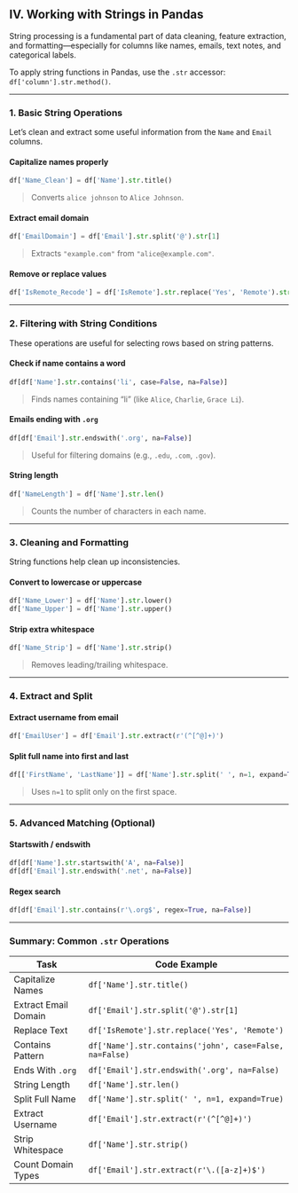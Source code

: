 ## **IV. Working with Strings in Pandas**


String processing is a fundamental part of data cleaning, feature extraction, and formatting—especially for columns like names, emails, text notes, and categorical labels.

To apply string functions in Pandas, use the `.str` accessor: `df['column'].str.method()`.

---

###  **1. Basic String Operations**

Let’s clean and extract some useful information from the `Name` and `Email` columns.

#### **Capitalize names properly**

```python
df['Name_Clean'] = df['Name'].str.title()
```

> Converts `alice johnson` to `Alice Johnson`.

#### **Extract email domain**

```python
df['EmailDomain'] = df['Email'].str.split('@').str[1]
```

> Extracts `"example.com"` from `"alice@example.com"`.

#### **Remove or replace values**

```python
df['IsRemote_Recode'] = df['IsRemote'].str.replace('Yes', 'Remote').str.replace('No', 'Onsite')
```

---

### **2. Filtering with String Conditions**

These operations are useful for selecting rows based on string patterns.

#### **Check if name contains a word**

```python
df[df['Name'].str.contains('li', case=False, na=False)]
```

> Finds names containing “li” (like `Alice`, `Charlie`, `Grace Li`).

#### **Emails ending with `.org`**

```python
df[df['Email'].str.endswith('.org', na=False)]
```

> Useful for filtering domains (e.g., `.edu`, `.com`, `.gov`).

#### **String length**

```python
df['NameLength'] = df['Name'].str.len()
```

> Counts the number of characters in each name.

---

###  **3. Cleaning and Formatting**

String functions help clean up inconsistencies.

####  **Convert to lowercase or uppercase**

```python
df['Name_Lower'] = df['Name'].str.lower()
df['Name_Upper'] = df['Name'].str.upper()
```

#### **Strip extra whitespace**

```python
df['Name_Strip'] = df['Name'].str.strip()
```

> Removes leading/trailing whitespace.

---

### **4. Extract and Split**

#### **Extract username from email**

```python
df['EmailUser'] = df['Email'].str.extract(r'(^[^@]+)')
```

#### **Split full name into first and last**

```python
df[['FirstName', 'LastName']] = df['Name'].str.split(' ', n=1, expand=True)
```

> Uses `n=1` to split only on the first space.

---

### **5. Advanced Matching (Optional)**

#### **Startswith / endswith**

```python
df[df['Name'].str.startswith('A', na=False)]
df[df['Email'].str.endswith('.net', na=False)]
```

#### **Regex search**

```python
df[df['Email'].str.contains(r'\.org$', regex=True, na=False)]
```

---

### Summary: Common `.str` Operations

| Task                 | Code Example                                            |
| -------------------- | ------------------------------------------------------- |
| Capitalize Names     | `df['Name'].str.title()`                                |
| Extract Email Domain | `df['Email'].str.split('@').str[1]`                     |
| Replace Text         | `df['IsRemote'].str.replace('Yes', 'Remote')`           |
| Contains Pattern     | `df['Name'].str.contains('john', case=False, na=False)` |
| Ends With `.org`     | `df['Email'].str.endswith('.org', na=False)`            |
| String Length        | `df['Name'].str.len()`                                  |
| Split Full Name      | `df['Name'].str.split(' ', n=1, expand=True)`           |
| Extract Username     | `df['Email'].str.extract(r'(^[^@]+)')`                  |
| Strip Whitespace     | `df['Name'].str.strip()`                                |
| Count Domain Types   | `df['Email'].str.extract(r'\.([a-z]+)$')`               |

